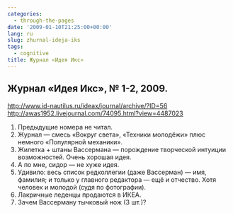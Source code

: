 ```yaml
---
categories:
  - through-the-pages
date: '2009-01-10T21:25:00+00:00'
lang: ru
slug: zhurnal-ideja-iks
tags:
  - cognitive
title: Журнал «Идея Икс»
---
```




## Журнал «Идея Икс», № 1-2, 2009. 
<http://www.id-nautilus.ru/ideax/journal/archive/?ID=56>  
<http://awas1952.livejournal.com/74095.html?view=4487023> 

1. Предыдущие номера не читал. 
2. Журнал — смесь «Вокруг света», «Техники молодёжи» плюс немного «Популярной механики». 
3. Жилетка + штаны Вассермана — порождение творческой интуиции возможностей. Очень хорошая идея. 
4. А по мне, сидор — не хуже идея. 
5. Удивило: весь список редколлегии (даже Вассерман) — имя, фамилия; и только у главного редактора — ещё и отчество. Хотя человек и молодой (судя по фотографии). 
6. Лакричные леденцы продаются в ИКЕА. 
7. Зачем Вассерману тычковый нож (3 шт.)?
